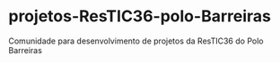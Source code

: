 # projetos-ResTIC36-polo-Barreiras
Comunidade para desenvolvimento de projetos da ResTIC36 do Polo Barreiras
